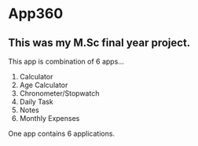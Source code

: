 # App360
## This was my M.Sc final year project. 

This app is combination of 6 apps...
1. Calculator
2. Age Calculator
3. Chronometer/Stopwatch
4. Daily Task
5. Notes
6. Monthly Expenses

One app contains 6 applications.
